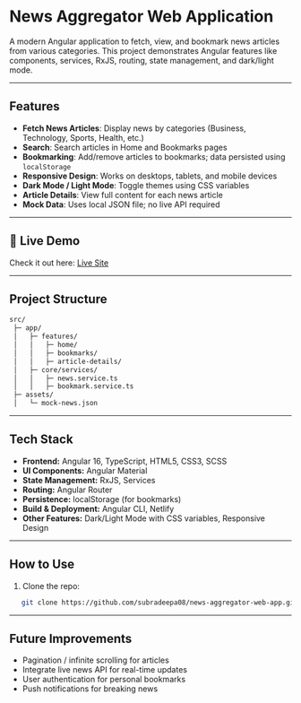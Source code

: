 # News Aggregator Web Application

A modern Angular application to fetch, view, and bookmark news articles from various categories. This project demonstrates Angular features like components, services, RxJS, routing, state management, and dark/light mode.

---

## Features

- **Fetch News Articles**: Display news by categories (Business, Technology, Sports, Health, etc.)  
- **Search**: Search articles in Home and Bookmarks pages  
- **Bookmarking**: Add/remove articles to bookmarks; data persisted using `localStorage`  
- **Responsive Design**: Works on desktops, tablets, and mobile devices  
- **Dark Mode / Light Mode**: Toggle themes using CSS variables  
- **Article Details**: View full content for each news article  
- **Mock Data**: Uses local JSON file; no live API required

---
## 🚀 Live Demo

Check it out here: [Live Site](https://deepa-news-aggregator-app.netlify.app/home)  

---

## Project Structure

```bash
src/
 ├─ app/
 │   ├─ features/
 │   │   ├─ home/
 │   │   ├─ bookmarks/
 │   │   ├─ article-details/
 │   ├─ core/services/
 │   │   ├─ news.service.ts
 │   │   ├─ bookmark.service.ts
 ├─ assets/
 │   └─ mock-news.json

```
---

## Tech Stack

- **Frontend:** Angular 16, TypeScript, HTML5, CSS3, SCSS  
- **UI Components:** Angular Material  
- **State Management:** RxJS, Services  
- **Routing:** Angular Router  
- **Persistence:** localStorage (for bookmarks)  
- **Build & Deployment:** Angular CLI, Netlify  
- **Other Features:** Dark/Light Mode with CSS variables, Responsive Design

---

## How to Use
1. Clone the repo:
   
```bash
   git clone https://github.com/subradeepa08/news-aggregator-web-app.git
```
---
## Future Improvements

- Pagination / infinite scrolling for articles
- Integrate live news API for real-time updates
- User authentication for personal bookmarks
- Push notifications for breaking news
